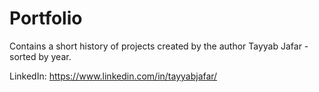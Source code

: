 # Portfolio

Contains a short history of projects created by the author Tayyab Jafar - sorted by year.




LinkedIn:
https://www.linkedin.com/in/tayyabjafar/
